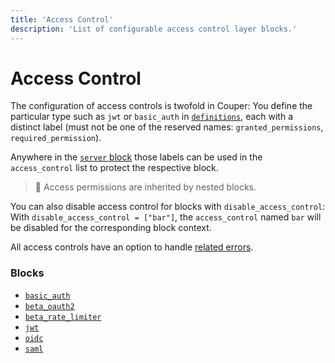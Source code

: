 ```yaml
---
title: 'Access Control'
description: 'List of configurable access control layer blocks.'
---
```


# Access Control

The configuration of access controls is twofold in Couper: You define the particular
type such as `jwt` or `basic_auth` in [`definitions`](/configuration/block/definitions), each with a distinct label
(must not be one of the reserved names: `granted_permissions`, `required_permission`).

Anywhere in the [`server` block](/configuration/block/server) those labels can be used in the `access_control`
list to protect the respective block.

> 📝 Access permissions are inherited by nested blocks.

You can also disable access control for blocks with `disable_access_control`: With `disable_access_control = ["bar"]`,
the `access_control` named `bar` will be disabled for the corresponding block context.

All access controls have an option to handle [related errors](/configuration/error-handling#access-control-error_handler).

### Blocks

* [`basic_auth`](/configuration/block/basic_auth)
* [`beta_oauth2`](/configuration/block/beta_oauth2)
* [`beta_rate_limiter`](/configuration/block/rate_limiter)
* [`jwt`](/configuration/block/jwt)
* [`oidc`](/configuration/block/oidc)
* [`saml`](/configuration/block/saml)
